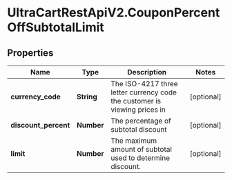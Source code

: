 # UltraCartRestApiV2.CouponPercentOffSubtotalLimit

## Properties

Name | Type | Description | Notes
------------ | ------------- | ------------- | -------------
**currency_code** | **String** | The ISO-4217 three letter currency code the customer is viewing prices in | [optional] 
**discount_percent** | **Number** | The percentage of subtotal discount | [optional] 
**limit** | **Number** | The maximum amount of subtotal used to determine discount. | [optional] 


